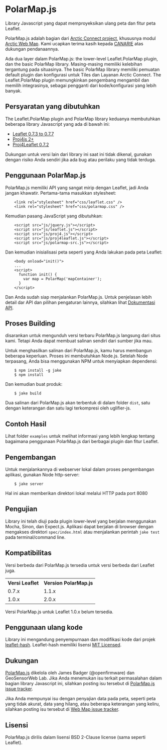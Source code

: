 # PolarMap.js

Library Javascript yang dapat memproyeksikan ulang peta dan fitur peta Leaflet.

PolarMap.js adalah bagian dari [Arctic Connect project](http://arcticconnect.ca), khususnya modul [Arctic Web Map](http://webmap.arcticconnect.ca/). Kami ucapkan terima kasih kepada [CANARIE](http://www.canarie.ca) atas dukungan pendanaannya.

Ada dua layer dalam PolarMap.js: the lower-level Leaflet.PolarMap plugin, dan the basic PolarMap library. Masing-masing memiliki kelebihan tergantung pada situasinya. The basic PolarMap library memiliki pemuatan default plugin dan konfigurasi untuk Tiles dan Layanan Arctic Connect. The Leaflet.PolarMap plugin memungkinkan pengembang mengambil dan memilih integrasinya, sebagai pengganti dari kode/konfigurasi yang lebih banyak.

## Persyaratan yang dibutuhkan

The Leaflet.PolarMap plugin and PolarMap library keduanya membutuhkan beberapa library Javascript yang ada di bawah ini:

* [Leaflet 0.7.3 to 0.7.7](http://leafletjs.com/)
* [Proj4js 2+](https://github.com/proj4js/proj4js)
* [Proj4Leaflet 0.7.2](https://github.com/kartena/Proj4Leaflet)

Dukungan untuk versi lain dari library ini saat ini tidak dikenal, gunakan dengan risiko Anda sendiri jika ada bug atau perilaku yang tidak terduga.

## Penggunaan PolarMap.js

PolarMap.js memiliki API yang sangat mirip dengan Leaflet, jadi Anda jangan khawatir. Pertama-tama masukkan stylesheet:
```
    <link rel="stylesheet" href="css/leaflet.css" />
    <link rel="stylesheet" href="css/polarmap.css" />
```
Kemudian pasang JavaScript yang dibutuhkan:
```
    <script src="js/jquery.js"></script>
    <script src="js/leaflet.js"></script>
    <script src="js/proj4.js"></script>
    <script src="js/proj4leaflet.js"></script>
    <script src="js/polarmap-src.js"></script>
```
Dan kemudian inisialisasi peta seperti yang Anda lakukan pada peta Leaflet:
```
    <body onload="init()">
    ...
    <script>
      function init() {
        var map = PolarMap('mapContainer');
      }
    </script>
```
Dan Anda sudah siap menjalankan PolarMap.js. Untuk penjelasan lebih detail dar API dan pilihan pengaturan lainnya, silahkan lihat
[Dokumentasi API](API.markdown).


## Proses Building

disarankan untuk mengunduh versi terbaru PolarMap.js langsung dari situs kami. Tetapi Anda dapat membuat salinan sendiri dari sumber jika mau.

Untuk menghasilkan salinan dari PolarMap.js, kamu harus membangun beberapa keperluan. Proses ini membutuhkan Node.js. Setelah Node terpasang, Anda bisa menggunakan NPM untuk menyiapkan dependensi:
```
    $ npm install -g jake
    $ npm install
```
Dan kemudian buat produk:
```
    $ jake build
```
Dua salinan dari PolarMap.js akan terbentuk di dalam folder `dist`, satu dengan keterangan dan satu lagi terkompresi oleh uglifier-js.

## Contoh Hasil

Lihat folder `examples` untuk melihat informasi yang lebih lengkap tentang bagaimana penggunaan PolarMap.js dari berbagai plugin dan fitur Leaflet.

## Pengembangan

Untuk menjalankannya di webserver lokal dalam proses pengembangan aplikasi, gunakan Node http-server:
```
    $ jake server
```
Hal ini akan memberikan direktori lokal melalui HTTP pada port 8080

## Pengujian

Library ini telah diuji pada plugin lower-level yang berjalan menggunakan Mocha, Sinon, dan Expect.js. Aplikasi dapat berjalan di browser dengan mengakses direktori `spec/index.html` atau menjalankan perintah `jake test` pada terminal/command line.

## Kompatibilitas

Versi berbeda dari PolarMap.js tersedia untuk versi berbeda dari Leaflet juga.

<table>
  <tr><th>Versi Leaflet</th>  <th>Version PolarMap.js</th></tr>
  <tr><td>0.7.x</td>            <td>1.1.x</td></tr>
  <tr><td>1.0.x</td>            <td>2.0.x</td></tr>
</table>

Versi PolarMap.js untuk Leaflet 1.0.x belum tersedia.

## Penggunaan ulang kode

Library ini mengandung penyempurnaan dan modifikasi kode dari projek [leaflet-hash](https://github.com/mlevans/leaflet-hash). Leaflet-hash memiliki lisensi [MIT Licensed](http://opensource.org/licenses/MIT).

## Dukungan

[PolarMap.js](https://github.com/GeoSensorWebLab/polarmap.js) dikelola oleh James Badger (@openfirmware) dan GeoSensorWeb Lab. Jika Anda menemukan isu terkait permasalahan dalam bagian library Javascript ini, silahkan posting isu tersebut di [PolarMap.js issue tracker](https://github.com/GeoSensorWebLab/polarmap.js/issues).

Jika Anda mempunyai isu dengan penyajian data pada peta, seperti peta yang tidak akurat, data yang hilang, atau beberapa keterangan yang keliru, silahkan posting isu tersebut di [Web Map issue tracker](https://github.com/GeoSensorWebLab/awm-styles/issues).

## Lisensi

PolarMap.js dirilis dalam lisensi BSD 2-Clause license (sama seperti Leaflet).
